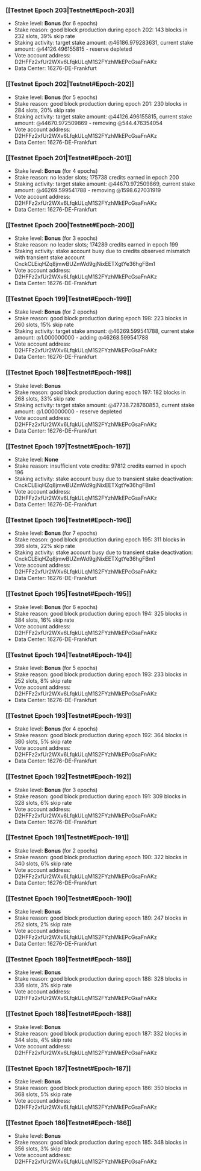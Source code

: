 ### [[Testnet Epoch 203|Testnet#Epoch-203]]
* Stake level: **Bonus** (for 6 epochs)
* Stake reason: good block production during epoch 202: 143 blocks in 232 slots, 39% skip rate
* Staking activity: target stake amount: ◎46186.979283631, current stake amount: ◎44126.496155815 - reserve depleted
* Vote account address: D2HFFz2xfUr2WXv6LfqkULqM1S2FYzhMkEPcGsaFnAKz
* Data Center: 16276-DE-Frankfurt
### [[Testnet Epoch 202|Testnet#Epoch-202]]
* Stake level: **Bonus** (for 5 epochs)
* Stake reason: good block production during epoch 201: 230 blocks in 284 slots, 20% skip rate
* Staking activity: target stake amount: ◎44126.496155815, current stake amount: ◎44670.972509869 - removing ◎544.476354054
* Vote account address: D2HFFz2xfUr2WXv6LfqkULqM1S2FYzhMkEPcGsaFnAKz
* Data Center: 16276-DE-Frankfurt
### [[Testnet Epoch 201|Testnet#Epoch-201]]
* Stake level: **Bonus** (for 4 epochs)
* Stake reason: no leader slots; 175738 credits earned in epoch 200
* Staking activity: target stake amount: ◎44670.972509869, current stake amount: ◎46269.599541788 - removing ◎1598.627031919
* Vote account address: D2HFFz2xfUr2WXv6LfqkULqM1S2FYzhMkEPcGsaFnAKz
* Data Center: 16276-DE-Frankfurt
### [[Testnet Epoch 200|Testnet#Epoch-200]]
* Stake level: **Bonus** (for 3 epochs)
* Stake reason: no leader slots; 174289 credits earned in epoch 199
* Staking activity: stake account busy due to credits observed mismatch with transient stake account CnckCLEiqHZq8jmwBUZmWd9gjNixEETXgtYe36hgFBm1
* Vote account address: D2HFFz2xfUr2WXv6LfqkULqM1S2FYzhMkEPcGsaFnAKz
* Data Center: 16276-DE-Frankfurt
### [[Testnet Epoch 199|Testnet#Epoch-199]]
* Stake level: **Bonus** (for 2 epochs)
* Stake reason: good block production during epoch 198: 223 blocks in 260 slots, 15% skip rate
* Staking activity: target stake amount: ◎46269.599541788, current stake amount: ◎1.000000000 - adding ◎46268.599541788
* Vote account address: D2HFFz2xfUr2WXv6LfqkULqM1S2FYzhMkEPcGsaFnAKz
* Data Center: 16276-DE-Frankfurt
### [[Testnet Epoch 198|Testnet#Epoch-198]]
* Stake level: **Bonus**
* Stake reason: good block production during epoch 197: 182 blocks in 268 slots, 33% skip rate
* Staking activity: target stake amount: ◎47738.728760853, current stake amount: ◎1.000000000 - reserve depleted
* Vote account address: D2HFFz2xfUr2WXv6LfqkULqM1S2FYzhMkEPcGsaFnAKz
* Data Center: 16276-DE-Frankfurt
### [[Testnet Epoch 197|Testnet#Epoch-197]]
* Stake level: **None**
* Stake reason: insufficient vote credits: 97812 credits earned in epoch 196
* Staking activity: stake account busy due to transient stake deactivation: CnckCLEiqHZq8jmwBUZmWd9gjNixEETXgtYe36hgFBm1
* Vote account address: D2HFFz2xfUr2WXv6LfqkULqM1S2FYzhMkEPcGsaFnAKz
* Data Center: 16276-DE-Frankfurt
### [[Testnet Epoch 196|Testnet#Epoch-196]]
* Stake level: **Bonus** (for 7 epochs)
* Stake reason: good block production during epoch 195: 311 blocks in 396 slots, 22% skip rate
* Staking activity: stake account busy due to transient stake deactivation: CnckCLEiqHZq8jmwBUZmWd9gjNixEETXgtYe36hgFBm1
* Vote account address: D2HFFz2xfUr2WXv6LfqkULqM1S2FYzhMkEPcGsaFnAKz
* Data Center: 16276-DE-Frankfurt
### [[Testnet Epoch 195|Testnet#Epoch-195]]
* Stake level: **Bonus** (for 6 epochs)
* Stake reason: good block production during epoch 194: 325 blocks in 384 slots, 16% skip rate
* Vote account address: D2HFFz2xfUr2WXv6LfqkULqM1S2FYzhMkEPcGsaFnAKz
* Data Center: 16276-DE-Frankfurt
### [[Testnet Epoch 194|Testnet#Epoch-194]]
* Stake level: **Bonus** (for 5 epochs)
* Stake reason: good block production during epoch 193: 233 blocks in 252 slots, 8% skip rate
* Vote account address: D2HFFz2xfUr2WXv6LfqkULqM1S2FYzhMkEPcGsaFnAKz
* Data Center: 16276-DE-Frankfurt
### [[Testnet Epoch 193|Testnet#Epoch-193]]
* Stake level: **Bonus** (for 4 epochs)
* Stake reason: good block production during epoch 192: 364 blocks in 380 slots, 5% skip rate
* Vote account address: D2HFFz2xfUr2WXv6LfqkULqM1S2FYzhMkEPcGsaFnAKz
* Data Center: 16276-DE-Frankfurt
### [[Testnet Epoch 192|Testnet#Epoch-192]]
* Stake level: **Bonus** (for 3 epochs)
* Stake reason: good block production during epoch 191: 309 blocks in 328 slots, 6% skip rate
* Vote account address: D2HFFz2xfUr2WXv6LfqkULqM1S2FYzhMkEPcGsaFnAKz
* Data Center: 16276-DE-Frankfurt
### [[Testnet Epoch 191|Testnet#Epoch-191]]
* Stake level: **Bonus** (for 2 epochs)
* Stake reason: good block production during epoch 190: 322 blocks in 340 slots, 6% skip rate
* Vote account address: D2HFFz2xfUr2WXv6LfqkULqM1S2FYzhMkEPcGsaFnAKz
* Data Center: 16276-DE-Frankfurt
### [[Testnet Epoch 190|Testnet#Epoch-190]]
* Stake level: **Bonus**
* Stake reason: good block production during epoch 189: 247 blocks in 252 slots, 2% skip rate
* Vote account address: D2HFFz2xfUr2WXv6LfqkULqM1S2FYzhMkEPcGsaFnAKz
* Data Center: 16276-DE-Frankfurt
### [[Testnet Epoch 189|Testnet#Epoch-189]]
* Stake level: **Bonus**
* Stake reason: good block production during epoch 188: 328 blocks in 336 slots, 3% skip rate
* Vote account address: D2HFFz2xfUr2WXv6LfqkULqM1S2FYzhMkEPcGsaFnAKz
### [[Testnet Epoch 188|Testnet#Epoch-188]]
* Stake level: **Bonus**
* Stake reason: good block production during epoch 187: 332 blocks in 344 slots, 4% skip rate
* Vote account address: D2HFFz2xfUr2WXv6LfqkULqM1S2FYzhMkEPcGsaFnAKz
### [[Testnet Epoch 187|Testnet#Epoch-187]]
* Stake level: **Bonus**
* Stake reason: good block production during epoch 186: 350 blocks in 368 slots, 5% skip rate
* Vote account address: D2HFFz2xfUr2WXv6LfqkULqM1S2FYzhMkEPcGsaFnAKz
### [[Testnet Epoch 186|Testnet#Epoch-186]]
* Stake level: **Bonus**
* Stake reason: good block production during epoch 185: 348 blocks in 356 slots, 3% skip rate
* Vote account address: D2HFFz2xfUr2WXv6LfqkULqM1S2FYzhMkEPcGsaFnAKz